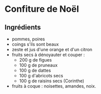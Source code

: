 # Confiture de Noël
## Ingrédients
- pommes, poires 
- coings s'ils sont beaux
- zeste et jus d'une orange et d'un citron
- fruits secs à dénoyauter et couper :
  - 200 g de figues
  - 100 g de pruneaux
  - 100 g de dattes
  - 100 g d'abricots secs
  - 100 g de raisins secs (Corinthe)
- fruits à coque : noisettes, amandes, noix.

